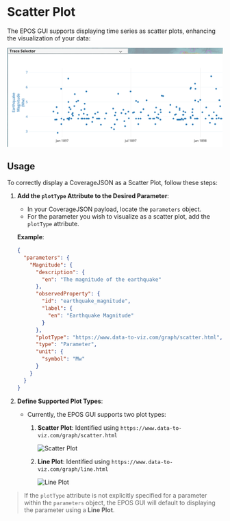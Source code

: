 # Scatter Plot

The EPOS GUI supports displaying time series as scatter plots, enhancing the visualization of your data:

![Scatter Plot](../../../static/img/covjson_scatter_plot.png)

## Usage

To correctly display a CoverageJSON as a Scatter Plot, follow these steps:

1. **Add the `plotType` Attribute to the Desired Parameter**:
   - In your CoverageJSON payload, locate the `parameters` object.
   - For the parameter you wish to visualize as a scatter plot, add the `plotType` attribute.

   **Example**:

   ```json
   {
     "parameters": {
       "Magnitude": {
         "description": {
           "en": "The magnitude of the earthquake"
         },
         "observedProperty": {
           "id": "earthquake_magnitude",
           "label": {
             "en": "Earthquake Magnitude"
           }
         },
         "plotType": "https://www.data-to-viz.com/graph/scatter.html", // Add this
         "type": "Parameter",
         "unit": {
           "symbol": "Mw"
         }
       }
     }
   }
   ```

2. **Define Supported Plot Types**:
   - Currently, the EPOS GUI supports two plot types:
     1. **Scatter Plot**: Identified using `https://www.data-to-viz.com/graph/scatter.html`

        ![Scatter Plot](https://epos-ci.brgm.fr/ics-tcs/pitches-2025-q1/-/wikis/uploads/7be8c0f61fdf3ea2f4c2993b8c115809/image.png)

     2. **Line Plot**: Identified using `https://www.data-to-viz.com/graph/line.html`

        ![Line Plot](https://epos-ci.brgm.fr/ics-tcs/pitches-2025-q1/-/wikis/uploads/f75fcc050be6c19ff417181911d15e0b/image.png)

> If the `plotType` attribute is not explicitly specified for a parameter within the `parameters` object, the EPOS GUI will default to displaying the parameter using a **Line Plot**.
